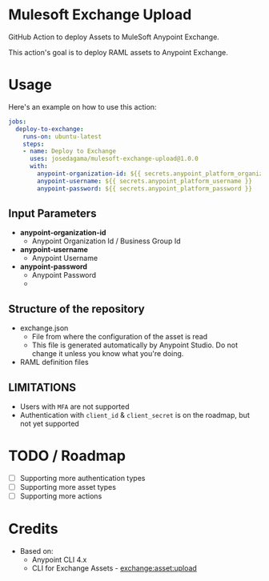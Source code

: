 # Mulesoft Exchange Upload
GitHub Action to deploy Assets to MuleSoft Anypoint Exchange.  

This action's goal is to deploy RAML assets to Anypoint Exchange.  

# Usage
Here's an example on how to use this action:

```yaml
jobs:
  deploy-to-exchange:
    runs-on: ubuntu-latest
    steps:
    - name: Deploy to Exchange
      uses: josedagama/mulesoft-exchange-upload@1.0.0
      with:
        anypoint-organization-id: ${{ secrets.anypoint_platform_organization_id }}
        anypoint-username: ${{ secrets.anypoint_platform_username }}
        anypoint-password: ${{ secrets.anypoint_platform_password }}
```

## Input Parameters
- **anypoint-organization-id**
  - Anypoint Organization Id / Business Group Id
- **anypoint-username**
  - Anypoint Username
- **anypoint-password**
  - Anypoint Password
  - 
## Structure of the repository
- exchange.json
  - File from where the configuration of the asset is read
  - This file is generated automatically by Anypoint Studio. Do not change it unless you know what you're doing.
- RAML definition files

## LIMITATIONS
- Users with `MFA` are not supported
- Authentication with `client_id` & `client_secret` is on the roadmap, but not yet supported

# TODO / Roadmap
- [ ] Supporting more authentication types
- [ ] Supporting more asset types
- [ ] Supporting more actions
# Credits
- Based on:
  - Anypoint CLI 4.x
  - CLI for Exchange Assets - [exchange:asset:upload](https://docs.mulesoft.com/anypoint-cli/4.x/exchange-assets#exchange-asset-upload)
